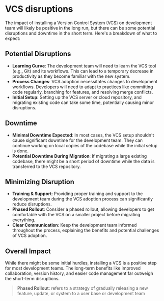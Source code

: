 # VCS disruptions

The impact of installing a Version Control System (VCS) on development team will likely be positive in the long run, but there can be some potential disruptions and downtime in the short term. Here's a breakdown of what to expect:

## Potential Disruptions

- **Learning Curve**: The development team will need to learn the VCS tool (e.g., Git) and its workflows. This can lead to a temporary decrease in productivity as they become familiar with the new system.
- **Process Changes**: VCS adoption necessitates changes to development workflows. Developers will need to adapt to practices like committing code regularly, branching for features, and resolving merge conflicts.
- **Initial Setup**: Setting up the VCS server or cloud repository, and migrating existing code can take some time, potentially causing minor disruptions.

## Downtime

- **Minimal Downtime Expected**: In most cases, the VCS setup shouldn't cause significant downtime for the development team. They can continue working on local copies of the codebase while the initial setup is done.
- **Potential Downtime During Migration**: If migrating a large existing codebase, there might be a short period of downtime while the data is transferred to the VCS repository.

## Minimizing Disruption

- **Training & Support**: Providing proper training and support to the development team during the VCS adoption process can significantly reduce disruptions.
- **Phased Rollout**: Consider a phased rollout, allowing developers to get comfortable with the VCS on a smaller project before migrating everything.
- **Clear Communication**: Keep the development team informed throughout the process, explaining the benefits and potential challenges of VCS adoption.

## Overall Impact

While there might be some initial hurdles, installing a VCS is a positive step for most development teams. The long-term benefits like improved collaboration, version history, and easier code management far outweigh the short-term disruptions.

> **Phased Rollout**: refers to a strategy of gradually releasing a new feature, update, or system to a user base or development team
